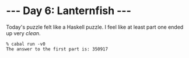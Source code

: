 # --- Day 6: Lanternfish ---

Today's puzzle felt like a Haskell puzzle.
I feel like at least part one ended up very _clean_.

```
% cabal run -v0
The answer to the first part is: 350917
```
